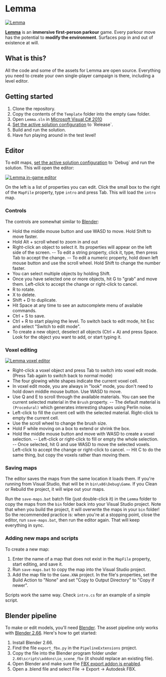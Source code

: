 Lemma
=====

[![Lemma](http://i.imgur.com/ztNwGTjl.png)](http://lemmagame.com)

[**Lemma**](http://lemmagame.com) is an **immersive first-person parkour** game.
Every parkour move has the potential to **modify the environment**.
Surfaces pop in and out of existence at will.

What is this?
-------------

All the code and some of the assets for Lemma are open source. Everything you need to create your own single-player campaign is there, including a level editor.

Getting started
---------------

1. Clone the repository.
1. Copy the contents of the `Template` folder into the empty `Game` folder.
1. Open `Lemma.sln` in [Microsoft Visual C# 2010](http://go.microsoft.com/?linkid=9709939)
1. [Set the active solution configuration](http://msdn.microsoft.com/en-us/library/wx0123s5(v=vs.100).aspx) to `Release`.
1. Build and run the solution.
1. Have fun playing around in the test level!

Editor
------

To edit maps, [set the active solution configuration](http://msdn.microsoft.com/en-us/library/wx0123s5(v=vs.100).aspx) to `Debug` and run the solution. This will open the editor:

[![Lemma in-game editor](http://i.imgur.com/GKfxHull.jpg)](http://i.imgur.com/GKfxHul.jpg)

On the left is a list of properties you can edit. Click the small box to the right of the `MapFile` property, type `intro` and press Tab. This will load the `intro` map.

### Controls

The controls are somewhat similar to [Blender](http://blender.org):

- Hold the middle mouse button and use WASD to move. Hold Shift to move faster.
- Hold Alt + scroll wheel to zoom in and out
- Right-click an object to select it. Its properties will appear on the left side of the screen.
-- To edit a string property, click it, type, then press Tab to accept the change.
-- To edit a numeric property, hold down left mouse button and use the scroll wheel. Hold Shift to change the number faster.
- You can select multiple objects by holding Shift.
- Once you have selected one or more objects, hit G to "grab" and move them. Left-click to accept the change or right-click to cancel.
- R to rotate.
- X to delete.
- Shift + D to duplicate.
- Hit Space at any time to see an autocomplete menu of available commands.
- Ctrl + S to save.
- Ctrl + R to start playing the level. To switch back to edit mode, hit Esc and select "Switch to edit mode".
- To create a new object, deselect all objects (Ctrl + A) and press Space. Look for the object you want to add, or start typing it.

### Voxel editing

[![Lemma voxel editor](http://i.imgur.com/9FXf5Bol.jpg)](http://i.imgur.com/9FXf5Bo.jpg)

- Right-click a voxel object and press Tab to switch into voxel edit mode. (Press Tab again to switch back to normal mode)
- The four glowing white shapes indicate the current voxel cell.
- In voxel edit mode, you are always in "look" mode, you don't need to hold down middle mouse button. Use WASD to move.
- Use Q and E to scroll through the available materials. You can see the current selected material in the `Brush` property.
-- The default material is `(Procedural)` which generates interesting shapes using Perlin noise.
- Left-click to fill the current cell with the selected material. Right-click to empty the current cell.
- Use the scroll wheel to change the brush size.
- Hold F while moving on a box to extend or shrink the box.
- Hold the middle mouse button and move with WASD to create a voxel selection.
-- Left-click or right-click to fill or empty the whole selection.
-- Once selected, hit G and use WASD to move the selected voxels. Left-click to accept the change or right-click to cancel.
-- Hit C to do the same thing, but copy the voxels rather than moving them.

### Saving maps

The editor saves the maps from the same location it loads them. If you're running from Visual Studio, that will be in `bin\x86\Debug\Game`. If you Clean or Rebuild the project, it will wipe out your maps.

Run the `save-maps.bat` batch file (just double-click it) in the `Lemma` folder to copy the maps from the `bin` folder back into your Visual Studio project.
Note that when you build the project, it will overwrite the maps in your `bin` folder!
So the recommended practice is: when you're at a stopping point, close the editor, run `save-maps.bat`, then run the editor again. That will keep everything in sync.

### Adding new maps and scripts

To create a new map:

1. Enter the name of a map that does not exist in the `MapFile` property, start editing, and save it.
1. Run `save-maps.bat` to copy the map into the Visual Studio project.
1. Add the map file to the `Game.XNA` project. In the file's properties, set the Build Action to "None" and set "Copy to Output Directory" to "Copy if newer".

Scripts work the same way. Check `intro.cs` for an example of a simple script.

Blender pipeline
----------------

To make or edit models, you'll need [Blender](http://blender.org). The asset pipeline only works with [Blender 2.66](http://download.blender.org/release/Blender2.66/). Here's how to get started:

1. Install Blender 2.66.
1. Find the file `export_fbx.py` in the `PipelineExtensions` project.
1. Copy the file into the Blender program folder under `2.66\scripts\addons\io_scene_fbx` (it should replace an existing file).
1. Open Blender and make sure the [FBX export addon is enabled](http://wiki.blender.org/index.php/Doc:2.6/Manual/Extensions/Python/Add-Ons#Enabling_and_Disabling).
1. Open a .blend file and select File -> Export -> Autodesk FBX.